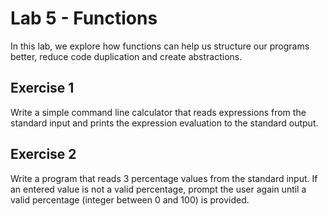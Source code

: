 # Lab 5 - Functions
In this lab, we explore how functions can help us structure our programs better, reduce code duplication and create abstractions.

## Exercise 1
Write a simple command line calculator that reads expressions from the standard input and prints the expression evaluation to the standard output. 

## Exercise 2
Write a program that reads 3 percentage values from the standard input. If an entered value is not a valid percentage, prompt the user again until a valid percentage (integer between 0 and 100) is provided.